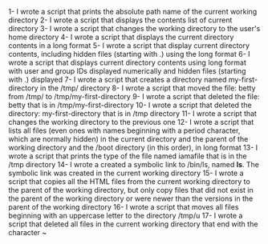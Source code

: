 1- I wrote a script that prints the absolute path name of the current working  directory
2- I wrote a script that displays the contents list of current directory
3- I wrote a script that changes the working directory to the user's home directory
4- I wrote a script that displays the current directory contents in a long format
5- I wrote a script that display current directory contents, including hidden files (starting with .) using the long format
6- I wrote a script that displays current directory contents using long format with user and group IDs displayed numerically and hidden files (starting with .) displayed
7- I wrote a script that creates a directory named my-first-directory in the /tmp/ directory
8- I wrote a script that moved the file: betty from /tmp/ to /tmp/my-first-directory
9- I wrote a script that deleted the file: betty that is in /tmp/my-first-directory
10- I wrote a script that deleted the directory: my-first-directory that is in /tmp directory
11- I wrote a script that changes the working directory to the previous one
12- I wrote a script that lists all files (even ones with names beginning with a period character, which are normally hidden) in the current directory and the parent of the working directory and the /boot directory (in this order), in long format
13- I wrote a script that prints the type of the file named iamafile that is in the /tmp directory
14- I wrote a created a symbolic link to /bin/ls, named __ls__. The symbolic link was created in the current working directory
15- I wrote a script that copies all the HTML files from the current working directory to the parent of the working directory, but only copy files that did not exist in the parent of the working directory or were newer than the versions in the parent of the working directory
16- I wrote a script that moves all files beginning with an uppercase letter to the directory /tmp/u
17- I wrote a script that deleted all files in the current working directory that end with the character ~

